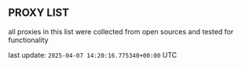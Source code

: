 ## PROXY LIST

all proxies in this list were collected from open sources and tested for functionality

last update: `2025-04-07 14:20:16.775340+00:00` UTC